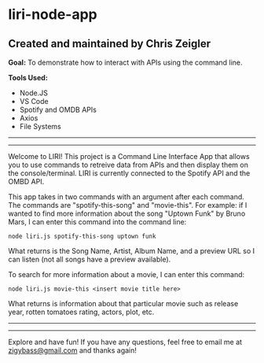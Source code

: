 # liri-node-app

## Created and maintained by Chris Zeigler

**Goal:**
To demonstrate how to interact with APIs using the command line. 

**Tools Used:**
* Node.JS
* VS Code
* Spotify and OMDB APIs
* Axios
* File Systems

-----------------------------
-----------------------------

Welcome to LIRI! This project is a Command Line Interface App that allows you to use commands to retreive data from APIs and then display them on the console/terminal. LIRI is currently connected to the Spotify API and the OMBD API. 

This app takes in two commands with an argument after each command. The commands are "spotify-this-song" and "movie-this".  For example: if I wanted to find more information about the song "Uptown Funk" by Bruno Mars, I can enter this command into the command line: 

    node liri.js spotify-this-song uptown funk 

What returns is the Song Name, Artist, Album Name, and a preview URL so I can listen (not all songs have a preview available).

To search for more information about a movie, I can enter this command:

    node liri.js movie-this <insert movie title here>
  
What returns is information about that particular movie such as release year, rotten tomatoes rating, actors, plot, etc. 

-----------------------------
-----------------------------

Explore and have fun! If you have any questions, feel free to email me at zigybass@gmail.com and thanks again!
